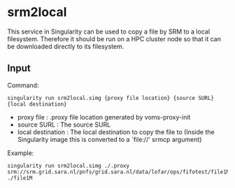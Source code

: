 # srm2local

This service in Singularity can be used to copy a file by SRM to a local filesystem.
Therefore it should be run on a HPC cluster node so that it can be downloaded directly to its filesystem.

## Input

Command:
```
singularity run srm2local.simg {proxy file location} {source SURL} {local destination}
```

* proxy file        : .proxy file location generated by voms-proxy-init
* source SURL       : The source SURL
* local destination : The local destination to copy the file to (Inside the Singularity image this is converted to a `file://' srmcp argument)

Example:
```
singularity run srm2local.simg ./.proxy srm://srm.grid.sara.nl/pnfs/grid.sara.nl/data/lofar/ops/fifotest/file1M ./file1M
```
